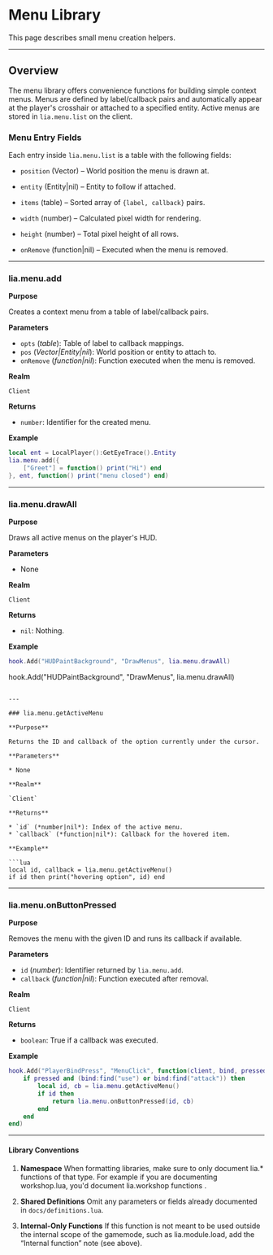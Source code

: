 # Menu Library

This page describes small menu creation helpers.

---

## Overview

The menu library offers convenience functions for building simple context menus. Menus are defined by label/callback pairs and automatically appear at the player's crosshair or attached to a specified entity. Active menus are stored in `lia.menu.list` on the client.

### Menu Entry Fields

Each entry inside `lia.menu.list` is a table with the following fields:

* `position` (Vector) – World position the menu is drawn at.

* `entity` (Entity|nil) – Entity to follow if attached.

* `items` (table) – Sorted array of `{label, callback}` pairs.

* `width` (number) – Calculated pixel width for rendering.

* `height` (number) – Total pixel height of all rows.

* `onRemove` (function|nil) – Executed when the menu is removed.

---
### lia.menu.add

**Purpose**

Creates a context menu from a table of label/callback pairs.

**Parameters**

* `opts` (*table*): Table of label to callback mappings.
* `pos` (*Vector|Entity|nil*): World position or entity to attach to.
* `onRemove` (*function|nil*): Function executed when the menu is removed.

**Realm**

`Client`

**Returns**

* `number`: Identifier for the created menu.

**Example**

```lua
local ent = LocalPlayer():GetEyeTrace().Entity
lia.menu.add({
    ["Greet"] = function() print("Hi") end
}, ent, function() print("menu closed") end)
```

---

### lia.menu.drawAll

**Purpose**

Draws all active menus on the player's HUD.

**Parameters**

* None

**Realm**

`Client`

**Returns**

* `nil`: Nothing.

**Example**

```lua
hook.Add("HUDPaintBackground", "DrawMenus", lia.menu.drawAll)
```
hook.Add("HUDPaintBackground", "DrawMenus", lia.menu.drawAll)
```

---

### lia.menu.getActiveMenu

**Purpose**

Returns the ID and callback of the option currently under the cursor.

**Parameters**

* None

**Realm**

`Client`

**Returns**

* `id` (*number|nil*): Index of the active menu.
* `callback` (*function|nil*): Callback for the hovered item.

**Example**

```lua
local id, callback = lia.menu.getActiveMenu()
if id then print("hovering option", id) end
```

---

### lia.menu.onButtonPressed

**Purpose**

Removes the menu with the given ID and runs its callback if available.

**Parameters**

* `id` (*number*): Identifier returned by `lia.menu.add`.
* `callback` (*function|nil*): Function executed after removal.

**Realm**

`Client`

**Returns**

* `boolean`: True if a callback was executed.

**Example**

```lua
hook.Add("PlayerBindPress", "MenuClick", function(client, bind, pressed)
    if pressed and (bind:find("use") or bind:find("attack")) then
        local id, cb = lia.menu.getActiveMenu()
        if id then
            return lia.menu.onButtonPressed(id, cb)
        end
    end
end)
```


---

#### Library Conventions

1. **Namespace**
   When formatting libraries, make sure to only document lia.* functions of that type. For example if you are documenting workshop.lua, you'd document lia.workshop functions .

2. **Shared Definitions**
   Omit any parameters or fields already documented in `docs/definitions.lua`.

3. **Internal-Only Functions**
   If this function is not meant to be used outside the internal scope of the gamemode, such as lia.module.load, add the “Internal function” note (see above).
